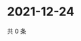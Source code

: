 # 2021-12-24

共 0 条

<!-- BEGIN WEIBO -->
<!-- 最后更新时间 Fri Dec 24 2021 14:18:41 GMT+0800 (China Standard Time) -->

<!-- END WEIBO -->

